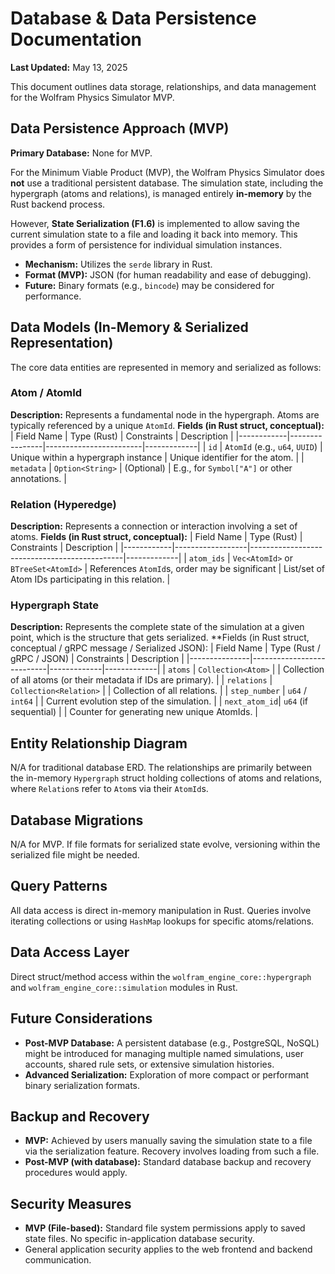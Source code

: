 # Database & Data Persistence Documentation

**Last Updated:** May 13, 2025

This document outlines data storage, relationships, and data management for the Wolfram Physics Simulator MVP.

## Data Persistence Approach (MVP)

**Primary Database:** None for MVP.

For the Minimum Viable Product (MVP), the Wolfram Physics Simulator does **not** use a traditional persistent database. The simulation state, including the hypergraph (atoms and relations), is managed entirely **in-memory** by the Rust backend process.

However, **State Serialization (F1.6)** is implemented to allow saving the current simulation state to a file and loading it back into memory. This provides a form of persistence for individual simulation instances.
*   **Mechanism:** Utilizes the `serde` library in Rust.
*   **Format (MVP):** JSON (for human readability and ease of debugging).
*   **Future:** Binary formats (e.g., `bincode`) may be considered for performance.

## Data Models (In-Memory & Serialized Representation)

The core data entities are represented in memory and serialized as follows:

### Atom / AtomId

**Description:** Represents a fundamental node in the hypergraph. Atoms are typically referenced by a unique `AtomId`.
**Fields (in Rust struct, conceptual):**
| Field Name | Type (Rust)    | Constraints            | Description |
|------------|----------------|------------------------|-------------|
| `id`       | `AtomId` (e.g., `u64`, `UUID`) | Unique within a hypergraph instance | Unique identifier for the atom. |
| `metadata` | `Option<String>` | (Optional)             | E.g., for `Symbol["A"]` or other annotations. |

### Relation (Hyperedge)

**Description:** Represents a connection or interaction involving a set of atoms.
**Fields (in Rust struct, conceptual):**
| Field Name | Type (Rust)      | Constraints                                  | Description |
|------------|------------------|----------------------------------------------|-------------|
| `atom_ids` | `Vec<AtomId>` or `BTreeSet<AtomId>` | References `AtomId`s, order may be significant | List/set of Atom IDs participating in this relation. |

### Hypergraph State

**Description:** Represents the complete state of the simulation at a given point, which is the structure that gets serialized.
**Fields (in Rust struct, conceptual / gRPC message / Serialized JSON):
| Field Name    | Type (Rust / gRPC / JSON) | Constraints | Description |
|---------------|---------------------------|-------------|-------------|
| `atoms`       | `Collection<Atom>`        |             | Collection of all atoms (or their metadata if IDs are primary). |
| `relations`   | `Collection<Relation>`    |             | Collection of all relations. |
| `step_number` | `u64` / `int64`           |             | Current evolution step of the simulation. |
| `next_atom_id`| `u64` (if sequential)   |             | Counter for generating new unique AtomIds. |

## Entity Relationship Diagram

N/A for traditional database ERD. The relationships are primarily between the in-memory `Hypergraph` struct holding collections of atoms and relations, where `Relation`s refer to `Atom`s via their `AtomId`s.

## Database Migrations

N/A for MVP. If file formats for serialized state evolve, versioning within the serialized file might be needed.

## Query Patterns

All data access is direct in-memory manipulation in Rust. Queries involve iterating collections or using `HashMap` lookups for specific atoms/relations.

## Data Access Layer

Direct struct/method access within the `wolfram_engine_core::hypergraph` and `wolfram_engine_core::simulation` modules in Rust.

## Future Considerations

-   **Post-MVP Database:** A persistent database (e.g., PostgreSQL, NoSQL) might be introduced for managing multiple named simulations, user accounts, shared rule sets, or extensive simulation histories.
-   **Advanced Serialization:** Exploration of more compact or performant binary serialization formats.

## Backup and Recovery

-   **MVP:** Achieved by users manually saving the simulation state to a file via the serialization feature. Recovery involves loading from such a file.
-   **Post-MVP (with database):** Standard database backup and recovery procedures would apply.

## Security Measures

-   **MVP (File-based):** Standard file system permissions apply to saved state files. No specific in-application database security.
-   General application security applies to the web frontend and backend communication.